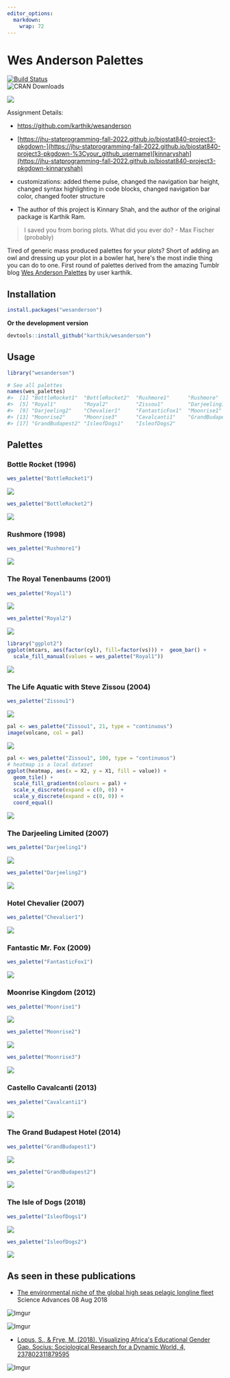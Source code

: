 ```yaml
---
editor_options: 
  markdown: 
    wrap: 72
---
```


<!-- README.md is generated from README.Rmd. Please edit that file -->

# Wes Anderson Palettes

[![Build
Status](https://travis-ci.org/karthik/wesanderson.png)](https://travis-ci.org/karthik/wesanderson)\
![CRAN Downloads](http://cranlogs.r-pkg.org/badges/wesanderson)

![](rushmore.jpg)

Assignment Details:

-   <https://github.com/karthik/wesanderson>

-   [https://jhu-statprogramming-fall-2022.github.io/biostat840-project3-pkgdown-](https://jhu-statprogramming-fall-2022.github.io/biostat840-project3-pkgdown-%3Cyour_github_username)[kinnaryshah](https://jhu-statprogramming-fall-2022.github.io/biostat840-project3-pkgdown-kinnaryshah)

-   customizations: added theme pulse, changed the navigation bar
    height, changed syntax highlighting in code blocks, changed
    navigation bar color, changed footer structure

-   The author of this project is Kinnary Shah, and the author of the
    original package is Karthik Ram.

> I saved you from boring plots. What did you ever do? - Max Fischer
> (probably)

Tired of generic mass produced palettes for your plots? Short of adding
an owl and dressing up your plot in a bowler hat, here's the most indie
thing you can do to one. First round of palettes derived from the
amazing Tumblr blog [Wes Anderson
Palettes](http://wesandersonpalettes.tumblr.com/) by user karthik.

## Installation

``` r
install.packages("wesanderson")
```

**Or the development version**

``` r
devtools::install_github("karthik/wesanderson")
```

## Usage

``` r
library("wesanderson")

# See all palettes
names(wes_palettes)
#>  [1] "BottleRocket1"  "BottleRocket2"  "Rushmore1"      "Rushmore"      
#>  [5] "Royal1"         "Royal2"         "Zissou1"        "Darjeeling1"   
#>  [9] "Darjeeling2"    "Chevalier1"     "FantasticFox1"  "Moonrise1"     
#> [13] "Moonrise2"      "Moonrise3"      "Cavalcanti1"    "GrandBudapest1"
#> [17] "GrandBudapest2" "IsleofDogs1"    "IsleofDogs2"
```

## Palettes

### Bottle Rocket (1996)

``` r
wes_palette("BottleRocket1")
```

![](figure/bottlerocket1-1.png)

``` r
wes_palette("BottleRocket2")
```

![](figure/bottlerocket1-2.png)

### Rushmore (1998)

``` r
wes_palette("Rushmore1")
```

![](figure/rushmore-1.png)

### The Royal Tenenbaums (2001)

``` r
wes_palette("Royal1")
```

![](figure/royal-1.png)

``` r
wes_palette("Royal2")
```

![](figure/royal-2.png)

``` r
library("ggplot2")
ggplot(mtcars, aes(factor(cyl), fill=factor(vs))) +  geom_bar() +
  scale_fill_manual(values = wes_palette("Royal1"))
```

![](figure/ggplot1-1.png)

### The Life Aquatic with Steve Zissou (2004)

``` r
wes_palette("Zissou1")
```

![](figure/lifeaquatic-1.png)

``` r
pal <- wes_palette("Zissou1", 21, type = "continuous")
image(volcano, col = pal)
```

![](figure/volcano-1.png)

``` r
pal <- wes_palette("Zissou1", 100, type = "continuous")
# heatmap is a local dataset
ggplot(heatmap, aes(x = X2, y = X1, fill = value)) +
  geom_tile() + 
  scale_fill_gradientn(colours = pal) + 
  scale_x_discrete(expand = c(0, 0)) +
  scale_y_discrete(expand = c(0, 0)) + 
  coord_equal() 
```

![](figure/zissou_heatmap-1.png)

### The Darjeeling Limited (2007)

``` r
wes_palette("Darjeeling1")
```

![](figure/darjeeling-1.png)

``` r
wes_palette("Darjeeling2")
```

![](figure/darjeeling-2.png)

### Hotel Chevalier (2007)

``` r
wes_palette("Chevalier1")
```

![](figure/chevalier-1.png)

### Fantastic Mr. Fox (2009)

``` r
wes_palette("FantasticFox1")
```

![](figure/fantasticfox-1.png)

### Moonrise Kingdom (2012)

``` r
wes_palette("Moonrise1")
```

![](figure/moonrise-1.png)

``` r
wes_palette("Moonrise2")
```

![](figure/moonrise-2.png)

``` r
wes_palette("Moonrise3")
```

![](figure/moonrise-3.png)

### Castello Cavalcanti (2013)

``` r
wes_palette("Cavalcanti1")
```

![](figure/castello-1.png)

### The Grand Budapest Hotel (2014)

``` r
wes_palette("GrandBudapest1")
```

![](figure/grandbudapest-1.png)

``` r
wes_palette("GrandBudapest2")
```

![](figure/grandbudapest-2.png)

### The Isle of Dogs (2018)

``` r
wes_palette("IsleofDogs1")
```

![](figure/isleofdogs-1.png)

``` r
wes_palette("IsleofDogs2")
```

![](figure/isleofdogs-2.png)

## As seen in these publications

-   [The environmental niche of the global high seas pelagic longline
    fleet](http://advances.sciencemag.org/content/4/8/eaat3681) Science
    Advances 08 Aug 2018

![Imgur](https://i.imgur.com/gYKFwEc.jpg)

![Imgur](https://i.imgur.com/3Ztc5Qa.png)

-   [Lopus, S., & Frye, M. (2018). Visualizing Africa's Educational
    Gender Gap. Socius: Sociological Research for a Dynamic World, 4,
    237802311879595](http://journals.sagepub.com/doi/full/10.1177/2378023118795956)

![Imgur](https://i.imgur.com/0BVNi9g.jpg)
